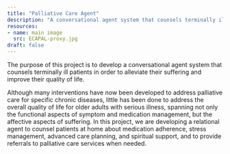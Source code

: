 ```yaml
---
title: "Palliative Care Agent"
description: "A conversational agent system that counsels terminally ill patients in order to alleviate their suffering and improve quality of life."
resources:
- name: main image
  src: ECAPAL-proxy.jpg
draft: false
---
```


The purpose of this project is to develop a conversational agent
system that counsels terminally ill patients in order to alleviate
their suffering and improve their quality of life.

Although many interventions have now been developed to address
palliative care for specific chronic diseases, little has been done to
address the overall quality of life for older adults with serious
illness, spanning not only the functional aspects of symptom and
medication management, but the affective aspects of suffering. In this
project, we are developing a relational agent to counsel patients at
home about medication adherence, stress management, advanced care
planning, and spiritual support, and to provide referrals to palliative
care services when needed.





